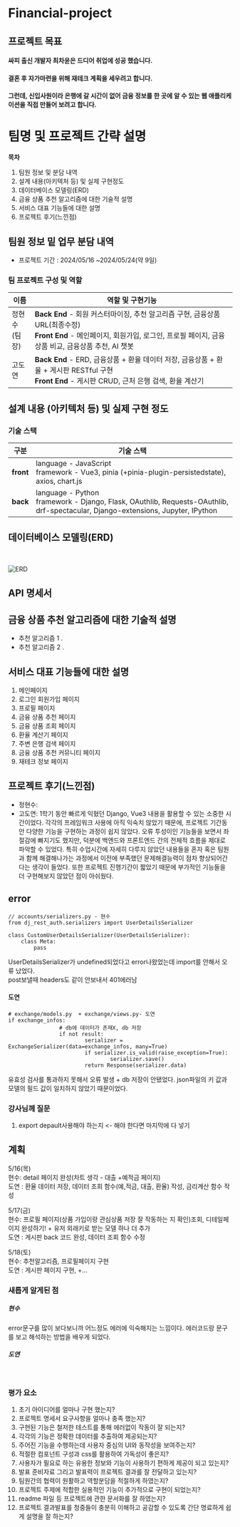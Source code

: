 # Financial-project
## 프로젝트 목표
#### 싸피 출신 개발자 최차윤은 드디어 취업에 성공 했습니다.
#### 결혼 후 자가마련을 위해 재테크 계획을 세우려고 합니다.
#### 그런데, 신입사원이라 은행에 갈 시간이 없어 금융 정보를 한 곳에 알 수 있는 웹 애플리케이션을 직접 만들어 보려고 합니다.




# 팀명 및 프로젝트 간략 설명

**목차**
1. 팀원 정보 및 분담 내역
2. 설계 내용(아키텍처 등) 및 실제 구현정도
3. 데이터베이스 모델링(ERD)
4. 금융 상품 추천 알고리즘에 대한 기술적 설명
5. 서비스 대표 기능들에 대한 설명
6. 프로젝트 후기(느낀점)

## 팀원 정보 밑 업무 분담 내역

- 프로젝트 기간 : 2024/05/16 ~2024/05/24(약 9일)

### 팀 프로젝트 구성 및 역할

| 이름       | 역할 및 구현기능 |
|------------|------------------|
| 정현수<br>(팀장) | **Back End** - 회원 커스터마이징, 추천 알고리즘 구현, 금융상품 URL(최종수정)<br>**Front End** - 메인페이지, 회원가입, 로그인, 프로필 페이지, 금융상품 비교, 금융상품 추천, AI 챗봇 |
| 고도연     | **Back End** - ERD, 금융상품 + 환율 데이터 저장, 금융상품 + 환율 + 게시판 RESTful 구현<br>**Front End** - 게시판 CRUD, 근처 은행 검색, 환율 계산기 |

## 설계 내용 (아키텍처 등) 및 실제 구현 정도

### 기술 스택

| 구분   | 기술 스택 |
|--------|------------|
| **front** | language - JavaScript<br>framework - Vue3, pinia (+pinia-plugin-persistedstate), axios, chart.js |
| **back**  | language - Python<br>framework - Django, Flask, OAuthlib, Requests-OAuthlib, drf-spectacular, Django-extensions, Jupyter, IPython |

## 데이터베이스 모델링(ERD)
<br>

![ERD](https://github.com/surina125/Financial-project/assets/156388715/206a7add-c17a-409d-8c5c-17dca67db368)


## API 명세서

## 금융 상품 추천 알고리즘에 대한 기술적 설명

- 추천 알고리즘 1 .
- 추천 알고리즘 2 .

## 서비스 대표 기능들에 대한 설명

1. 메인페이지
2. 로그인 회원가입 페이지
3. 프로필 페이지
4. 금융 상품 추천 페이지
5. 금융 상품 조회 페이지
6. 환율 계산기 페이지
7. 주변 은행 검색 페이지
8. 금융 상품 추천 커뮤니티 페이지
9. 재테크 정보 페이지

## 프로젝트 후기(느낀점)

- 정현수:
- 고도연: 1학기 동안 빠르게 익혔던 Django, Vue3 내용을 활용할 수 있는 소중한 시간이었다. 각각의 프레임워크 사용에 아직 익숙치 않았기 때문에, 프로젝트 기간동안 다양한 기능을 구현하는 과정이 쉽지 않았다. 오류 투성이인 기능들을 보면서 좌절감에 빠지기도 했지만, 덕분에 백엔드와 프론트엔드 간의 전체적 흐름을 제대로 파악할 수 있었다. 특히 수업시간에 자세히 다루지 않았던 내용들을 혼자 혹은 팀원과 함께 해결해나가는 과정에서 이전에 부족했던 문제해결능력이 점차 향상되어간다는 생각이 들었다. 또한 프로젝트 진행기간이 짧았기 때문에 부가적인 기능들을 더 구현해보지 않았던 점이 아쉬웠다. 


## error

```
// accounts/serializers.py - 현수
from dj_rest_auth.serializers import UserDetailsSerializer

class CustomUserDetailsSerializer(UserDetailsSerializer):
    class Meta:
        pass
```
UserDetailsSerializer가 undefined되었다고 error나왔었는데 import를 안해서 오류 났었다.
<br>
post보낼때 headers도 같이 안보내서 401에러남
<br>

#### 도연

```
# exchange/models.py  + exchange/views.py- 도연
if exchange_infos:
                # db에 데이터가 존재X, db 저장
                if not result: 
                        serializer = ExchangeSerializer(data=exchange_infos, many=True)
                        if serializer.is_valid(raise_exception=True):          
                                serializer.save()
                        return Response(serializer.data)

```
유효성 검사를 통과하지 못해서 오류 발생 + db 저장이 안됐었다.
json파일의 키 값과 모델의 필드 값이 일치하지 않았기 때문이었다.



### 강사님께 질문
1. export depault사용해야 하는지 <- 해야 한다면 마지막에 다 넣기

## 계획

5/16(목) <br>
현수: detail 페이지 완성(차트 생각 - 대출 +예적금 페이지)
<br>
도연 : 환율 데이터 저장, 데이터 조회 함수(예,적금, 대출, 환율) 작성, 금리계산 함수 작성  

5/17(금) <br>
현수: 프로필 페이지(상품 가입이랑 관심상품 저장 잘 작동하는 지 확인)조회, 디테일페이지 완성하기! + 유저 외래키로 받는 모델 하나 더 추가 
<br>
도연 : 게시판 back 코드 완성, 데이터 조회 함수 수정

5/18(토) <br>
현수: 추천알고리즘, 프로필페이지 구현
<br>
도연 : 게시판 페이지 구현, +...

### 새롭게 알게된 점
##### 현수
error문구를 많이 보다보니까 어느정도 에러에 익숙해지는 느낌이다. 에러코드랑 문구를 보고 해석하는 방법을 배우게 되었다.

##### 도연

<br>

### 평가 요소

1. 초기 아이디어를 얼마나 구현 했는지?
2. 프로젝트 명세서 요구사항을 얼마나 충족 했는지?
3. 구현된 기능은 철저한 테스트를 통해 에러없이 작동이 잘 되는지?
4. 각각의 기능은 정확한 데이터를 추출하여 제공되는지?
5. 주어진 기능을 수행하는데 사용자 중심의 UI와 동작성을 보여주는지?
6. 적절한 컴포넌트 구성과 css를 활용하여 가독성이 좋은지?
7. 사용자가 필요로 하는 유용한 정보와 기능이 사용하기 편하게 제공이 되고 있는지?
8. 발표 준비자료 그리고 발표력이 프로젝트 결과를 잘 전달하고 있는지?
9. 팀원간의 협력이 원활하고 역할분담을 적절하게 하였는지?
10. 프로젝트 주제에 적합한 실용적인 기능이 추가적으로 구현이 되었는지?
11. readme 파일 등 프로젝트에 관한 문서화를 잘 하였는지?
12. 프로젝트 결과발표를 청중들이 충분히 이해하고 공감할 수 있도록 간단 명료하게 쉽게 설명을 잘 하는지?
